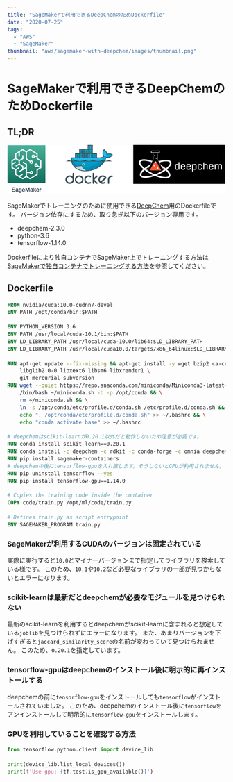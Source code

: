 ```yaml
---
title: "SageMakerで利用できるDeepChemのためDockerfile"
date: "2020-07-25"
tags:
  - "AWS"
  - "SageMaker"
thumbnail: "aws/sagemaker-with-deepchem/images/thumbnail.png"
---
```

# SageMakerで利用できるDeepChemのためDockerfile

## TL;DR

![](images/thumbnail.png)

SageMakerでトレーニングのために使用できる[DeepChem](https://www.deepchem.io/)用のDockerfileです。
バージョン依存にするため、取り急ぎ以下のバージョン専用です。

* deepchem-2.3.0
* python-3.6
* tensorflow-1.14.0

Dockerfileにより独自コンテナでSageMaker上でトレーニングする方法は[SageMakerで独自コンテナでトレーニングする方法](https://www.inoue-kobo.com/aws/sagemaker-with-mycontainer/index.html)を参照してください。

## Dockerfile

```Dockerfile
FROM nvidia/cuda:10.0-cudnn7-devel
ENV PATH /opt/conda/bin:$PATH

ENV PYTHON_VERSION 3.6
ENV PATH /usr/local/cuda-10.1/bin:$PATH
ENV LD_LIBRARY_PATH /usr/local/cuda-10.0/lib64:$LD_LIBRARY_PATH
ENV LD_LIBRARY_PATH /usr/local/cuda10.0/targets/x86_64linux:$LD_LIBRARY_PATH

RUN apt-get update --fix-missing && apt-get install -y wget bzip2 ca-certificates \
    libglib2.0-0 libxext6 libsm6 libxrender1 \
    git mercurial subversion
RUN wget --quiet https://repo.anaconda.com/miniconda/Miniconda3-latest-Linux-x86_64.sh -O ~/miniconda.sh && \
    /bin/bash ~/miniconda.sh -b -p /opt/conda && \
    rm ~/miniconda.sh && \
    ln -s /opt/conda/etc/profile.d/conda.sh /etc/profile.d/conda.sh && \
    echo ". /opt/conda/etc/profile.d/conda.sh" >> ~/.bashrc && \
    echo "conda activate base" >> ~/.bashrc

# deepchemはscikit-learnが0.20.1以外だと動作しないため注意が必要です。
RUN conda install scikit-learn==0.20.1
RUN conda install -c deepchem -c rdkit -c conda-forge -c omnia deepchem-gpu=2.3.0 python=3.6 --yes
RUN pip install sagemaker-containers
# deepchemの後にtensorflow-gpuを入れ直します。そうしないとGPUが利用されません。
RUN pip uninstall tensorflow --yes
RUN pip install tensorflow-gpu==1.14.0

# Copies the training code inside the container
COPY code/train.py /opt/ml/code/train.py

# Defines train.py as script entrypoint
ENV SAGEMAKER_PROGRAM train.py
```

### SageMakerが利用するCUDAのバージョンは固定されている

実際に実行すると`10.0`とマイナーバージョンまで指定してライブラリを検索している様です。
このため、`10.1`や`10.2`など必要なライブラリの一部が見つからないとエラーになります。

### scikit-learnは最新だとdeepchemが必要なモジュールを見つけられない

最新のscikit-learnを利用するとdeepchemがscikit-learnに含まれると想定している`joblib`を見つけられずにエラーになります。
また、あまりバージョンを下げすぎると`jaccard_similarity_score`の名前が変わっていて見つけられません。
このため、`0.20.1`を指定しています。

### tensorflow-gpuはdeepchemのインストール後に明示的に再インストールする

deepchemの前に`tensorflow-gpu`をインストールしても`tensorflow`がインストールされていました。
このため、deepchemのインストール後に`tensorflow`をアンインストールして明示的に`tensorflow-gpu`をインストールします。

### GPUを利用していることを確認する方法

```python
from tensorflow.python.client import device_lib

print(device_lib.list_local_devices())
print(f'Use gpu: {tf.test.is_gpu_available()}')
```